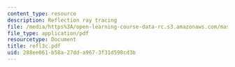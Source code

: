 ```yaml
---
content_type: resource
description: Reflection ray tracing
file: /media/https%3A/open-learning-course-data-rc.s3.amazonaws.com/mas-450-holographic-imaging-spring-2003/288ee061b58a27dda9673f31d598cd3b_refl3c.pdf
file_type: application/pdf
resourcetype: Document
title: refl3c.pdf
uid: 288ee061-b58a-27dd-a967-3f31d598cd3b
---
```

